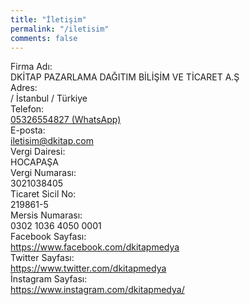 ```yaml
---
title: "İletişim"
permalink: "/iletisim"
comments: false
---
```


<div class="list-group">
    <div class="list-group-item">
        <div class="row">
            <div class="col-4 fw-bold">Firma Adı:</div>
            <div class="col-8">DKİTAP PAZARLAMA DAĞITIM BİLİŞİM VE TİCARET A.Ş</div>
        </div>
    </div>
    <div class="list-group-item">
        <div class="row">
            <div class="col-4 fw-bold">Adres:</div>
            <div class="col-8">/ İstanbul / Türkiye</div>
        </div>
    </div>
    <div class="list-group-item">
        <div class="row">
            <div class="col-4 fw-bold">Telefon:</div>
            <div class="col-8"><a href="https://wa.me/905326554827">05326554827 (WhatsApp)</a></div>
        </div>
    </div>
    <div class="list-group-item">
        <div class="row">
            <div class="col-4 fw-bold">E-posta:</div>
            <div class="col-8"><a href="mailto:iletisim@dkitap.com">iletisim@dkitap.com</a></div>
        </div>
    </div>
    <div class="list-group-item">
        <div class="row">
            <div class="col-4 fw-bold">Vergi Dairesi:</div>
            <div class="col-8">HOCAPAŞA</div>
        </div>
    </div>
    <div class="list-group-item">
        <div class="row">
            <div class="col-4 fw-bold">Vergi Numarası:</div>
            <div class="col-8">3021038405</div>
        </div>
    </div>
    <div class="list-group-item">
        <div class="row">
            <div class="col-4 fw-bold">Ticaret Sicil No:</div>
            <div class="col-8">219861-5</div>
        </div>
    </div>
    <div class="list-group-item">
        <div class="row">
            <div class="col-4 fw-bold">Mersis Numarası:</div>
            <div class="col-8">0302 1036 4050 0001</div>
        </div>
    </div>
    <div class="list-group-item">
        <div class="row">
            <div class="col-4 fw-bold">Facebook Sayfası:</div>
            <div class="col-8"><a href="https://www.facebook.com/dkitapmedya">https://www.facebook.com/dkitapmedya</a></div>
        </div>
    </div>
    <div class="list-group-item">
        <div class="row">
            <div class="col-4 fw-bold">Twitter Sayfası:</div>
            <div class="col-8"><a href="https://www.twitter.com/dkitapmedya">https://www.twitter.com/dkitapmedya</a></div>
        </div>
    </div>
    <div class="list-group-item">
        <div class="row">
            <div class="col-4 fw-bold">İnstagram Sayfası:</div>
            <div class="col-8"><a href="https://www.instagram.com/dkitapmedya/">https://www.instagram.com/dkitapmedya/</a></div>
        </div>
    </div>
</div>

